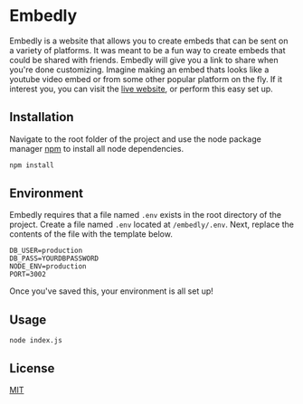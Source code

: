 # Embedly

Embedly is a website that allows you to create embeds that can be sent on a variety of platforms. It was meant to be a fun way to create embeds that could be shared with friends. Embedly will give you a link to share when you're done customizing. Imagine making an embed thats looks like a youtube video embed or from some other popular platform on the fly. If it interest you, you can visit the [live website](http://embedly.mrwebmd.com), or perform this easy set up.

## Installation

Navigate to the root folder of the project and use the node package manager [npm](https://docs.npmjs.com/downloading-and-installing-node-js-and-npm) to install all node dependencies.

```bash
npm install
```

## Environment
Embedly requires that a file named `.env` exists in the root directory of the project. Create a file named `.env` located at `/embedly/.env`. Next, replace the contents of the file with the template below.

```
DB_USER=production
DB_PASS=YOURDBPASSWORD
NODE_ENV=production
PORT=3002
```
Once you've saved this, your environment is all set up!

## Usage
```
node index.js
```

## License
[MIT](https://mit-license.org/)